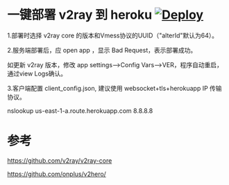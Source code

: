 # 一键部署 v2ray 到 heroku  [![Deploy](https://www.herokucdn.com/deploy/button.png)](https://heroku.com/deploy)

1.部署时选择 v2ray core 的版本和Vmess协议的UUID（"alterId"默认为64）。

2.服务端部署后，应 open app ，显示 Bad Request，表示部署成功。

  如更新 v2ray 版本，修改 app settings-->Config Vars-->VER，程序自动重启，通过view Logs确认。

3.客户端配置 client_config.json, 建议使用 websocket+tls+herokuapp IP 传输协议。

  nslookup  us-east-1-a.route.herokuapp.com 8.8.8.8


# 参考 
https://github.com/v2ray/v2ray-core

https://github.com/onplus/v2hero/
